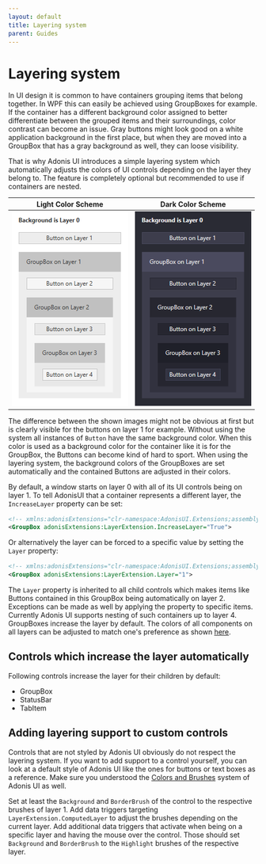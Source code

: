 ```yaml
---
layout: default
title: Layering system
parent: Guides
---
```


# Layering system

In UI design it is common to have containers grouping items that belong together. In WPF this can easily be achieved using GroupBoxes for example. If the container has a different background color assigned to better differentiate between the grouped items and their surroundings, color contrast can become an issue. Gray buttons might look good on a white application background in the first place, but when they are moved into a GroupBox that has a gray background as well, they can loose visibility.

That is why Adonis UI introduces a simple layering system which automatically adjusts the colors of UI controls depending on the layer they belong to. The feature is completely optional but recommended to use if containers are nested.

| Light Color Scheme                                                                           | Dark Color Scheme                                                                          |
| -------------------------------------------------------------------------------------------- | ------------------------------------------------------------------------------------------ |
| ![Layering system turned on in light color scheme](../../img/adonis-demo-layer-on-light.png) | ![Layering system turned on in dark color scheme](../../img/adonis-demo-layer-on-dark.png) |

The difference between the shown images might not be obvious at first but is clearly visible for the buttons on layer 1 for example. Without using the system all instances of `Button` have the same background color. When this color is used as a background color for the container like it is for the GroupBox, the Buttons can become kind of hard to sport. When using the layering system, the background colors of the GroupBoxes are set automatically and the contained Buttons are adjusted in their colors.

By default, a window starts on layer 0 with all of its UI controls being on layer 1. To tell AdonisUI that a container represents a different layer, the `IncreaseLayer` property can be set:

```xml
<!-- xmlns:adonisExtensions="clr-namespace:AdonisUI.Extensions;assembly=AdonisUI" -->
<GroupBox adonisExtensions:LayerExtension.IncreaseLayer="True">
```

Or alternatively the layer can be forced to a specific value by setting the `Layer` property:

```xml
<!-- xmlns:adonisExtensions="clr-namespace:AdonisUI.Extensions;assembly=AdonisUI" -->
<GroupBox adonisExtensions:LayerExtension.Layer="1">
```

The `Layer` property is inherited to all child controls which makes items like Buttons contained in this GroupBox being automatically on layer 2. Exceptions can be made as well by applying the property to specific items. Currently Adonis UI supports nesting of such containers up to layer 4. GroupBoxes increase the layer by default. The colors of all components on all layers can be adjusted to match one's preference as shown [here](colors-and-brushes.md#overriding-colors).

## Controls which increase the layer automatically

Following controls increase the layer for their children by default:

- GroupBox
- StatusBar
- TabItem

## Adding layering support to custom controls

Controls that are not styled by Adonis UI obviously do not respect the layering system. If you want to add support to a control yourself, you can look at a default style of Adonis UI like the ones for buttons or text boxes as a reference. Make sure you understood the [Colors and Brushes](colors-and-brushes.md) system of Adonis UI as well.

Set at least the `Background` and `BorderBrush` of the control to the respective brushes of layer 1. Add data triggers targeting `LayerExtension.ComputedLayer` to adjust the brushes depending on the current layer. Add additional data triggers that activate when being on a specific layer and having the mouse over the control. Those should set `Background` and `BorderBrush` to the `Highlight` brushes of the respective layer.